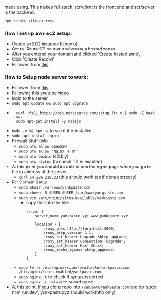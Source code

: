 made using. This makes full stack, scr/client is the front end and scr/server is the backend. 
```
npm create vite-express
```

### How I set up aws ec2 setup:
- Create an EC2 instance (Ubuntu)
- Got to 'Route 53' on aws and create a hosted zones
- After you entered your domain and clicked 'Create hosted zone', 
- Click 'Create Record'
- Followed from [this](https://www.freecodecamp.org/news/how-to-connect-a-domain-to-a-website-hosted-on-aws-ec2/)

### How to Setup node server to work:
- Followed from [this](https://www.digitalocean.com/community/tutorials/how-to-set-up-a-node-js-application-for-production-on-ubuntu-20-04)
- Following [this youtube video](https://www.youtube.com/watch?v=bBA2yCnEf68)
- login to the server
- ```sudo apt update && sudo apt upgrade```
- ```
    curl -fsSL https://deb.nodesource.com/setup_lts.x | sudo -E bash - &&\
    sudo apt-get install -y nodejs
    ```
- ```node -v && npm -v``` to see if it is installed
- ```sudo apt install nginx```
- Firewall Stuff (idk)
    - ```sudo ufw allow OpenSSH```
    - ```sudo ufw allow 'Nginx HTTP'```
    - ```sudo ufw enable``` (click y)
    - ```sudo ufw status``` (to check if it is enabled)
- At this point you should be able to see the nginx page when you go to the ip address of the server
    - ```curl 54.226.218.23``` (this should work too if done correctly)
- For Domain Setup
    - ```sudo mkdir /var/www/yankpaste.com```
    - ```sudo chown -R $USER:$USER /var/www/yankpaste.com```
    - ```sudo vim /etc/nginx/sites-available/yankpaste.com```
        - copy this into the file:
            ```
            server {
                server_name yankpaste.xyz www.yankpaste.xyz;

                location / {
                    proxy_pass http://localhost:3000;
                    proxy_http_version 1.1;
                    proxy_set_header Upgrade $http_upgrade;
                    proxy_set_header Connection 'upgrade';
                    proxy_set_header Host $host;
                    proxy_cache_bypass $http_upgrade;
                }
            }
            ```
    - ```sudo ln -s /etc/nginx/sites-available/yankpaste.com /etc/nginx/sites-enabled/yankpaste.com```
    - ```sudo nginx -t``` to check if syntax is correct
    - ```sudo nginx -s reload``` to reload nginx
- At this point, if you clone repo into `/var/www/yankpaste.com` and do 'sudo npm run dev', yankpaste.xyz should work(http only)

